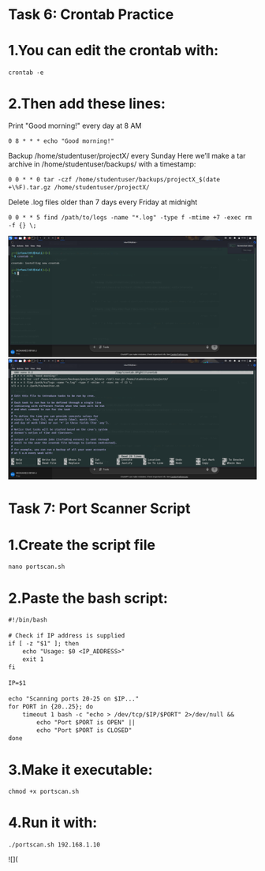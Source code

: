 # Task 6: Crontab Practice

# 1.You can edit the crontab with:
```
crontab -e
```
# 2.Then add these lines:
Print "Good morning!" every day at 8 AM
```
0 8 * * * echo "Good morning!"
```
Backup /home/studentuser/projectX/ every Sunday
Here we’ll make a tar archive in /home/studentuser/backups/ with a timestamp:
```
0 0 * * 0 tar -czf /home/studentuser/backups/projectX_$(date +\%F).tar.gz /home/studentuser/projectX/
```
Delete .log files older than 7 days every Friday at midnight
````
0 0 * * 5 find /path/to/logs -name "*.log" -type f -mtime +7 -exec rm -f {} \;
````
![](https://github.com/Mohamedirfan4739/Poc-2/blob/2413def1c96d169a186c6dec9bfc5cb5ab299406/Screenshot_2025-08-03_17_10_09.png)
![](https://github.com/Mohamedirfan4739/Poc-2/blob/0daa07785b20fc8d98218559f1f9d0df7fb18cda/Screenshot_2025-08-03_17_10_01.png)

# Task 7: Port Scanner Script

# 1.Create the script file
```
nano portscan.sh
```
# 2.Paste the bash script:
```
#!/bin/bash

# Check if IP address is supplied
if [ -z "$1" ]; then
    echo "Usage: $0 <IP_ADDRESS>"
    exit 1
fi

IP=$1

echo "Scanning ports 20-25 on $IP..."
for PORT in {20..25}; do
    timeout 1 bash -c "echo > /dev/tcp/$IP/$PORT" 2>/dev/null &&
        echo "Port $PORT is OPEN" ||
        echo "Port $PORT is CLOSED"
done
```
# 3.Make it executable:
```
chmod +x portscan.sh
```
# 4.Run it with:
```
./portscan.sh 192.168.1.10
```
![](
